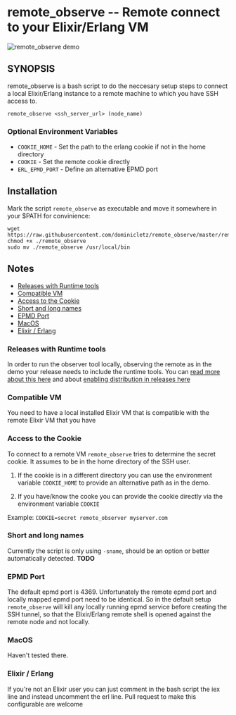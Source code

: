 # remote_observe -- Remote connect to your Elixir/Erlang VM 

![remote_observe demo](https://raw.githubusercontent.com/dominicletz/remote_observe/master/demo.gif)

## SYNOPSIS

remote_observe is a bash script to do the neccesary
setup steps to connect a local Elixir/Erlang instance to
a remote machine to which you have SSH access to.

```remote_observe <ssh_server_url> (node_name)```

### Optional Environment Variables
  
* `COOKIE_HOME` - Set the path to the erlang cookie if not in the home directory
* `COOKIE` - Set the remote cookie  directly
* `ERL_EPMD_PORT` - Define an alternative EPMD port


## Installation
Mark the script `remote_observe` as executable and move it somewhere in your $PATH for convinience:

```
wget https://raw.githubusercontent.com/dominicletz/remote_observe/master/remote_observe
chmod +x ./remote_observe
sudo mv ./remote_observe /usr/local/bin
```

## Notes

- [Releases with Runtime tools](#releases-with-runtime-tools)
- [Compatible VM](#compatible-vm)
- [Access to the Cookie](#access-to-the-cookie)
- [Short and long names](#short-and-long-names)
- [EPMD Port](#epmd-port)
- [MacOS](#macos)
- [Elixir / Erlang](#elixir-/-erlang)

### Releases with Runtime tools
In order to run the observer tool locally, observing the remote as in the demo your release needs to include the runtime tools. You can [read more about this here](https://tkowal.wordpress.com/2016/04/23/observer-in-erlangelixir-release/) and about [enabling distribution in releases here](https://elixirforum.com/t/remote-observer-connection-issues/26315/3)

### Compatible VM
You need to have a local installed Elixir VM that is compatible with the remote Elixir VM that you have 

### Access to the Cookie
To connect to a remote VM `remote_observe` tries to determine the secret cookie. It assumes to be in the home directory of the SSH user.

1) If the cookie is in a different directory you can use the environment variable `COOKIE_HOME` to provide an alternative path as in the demo.

1) If you have/know the cooke you can provide the cookie directly via the environment variable `COOKIE`

Example: `COOKIE=secret remote_observer myserver.com`

### Short and long names
Currently the script is only using `-sname`, should be an option or better automatically detected. __TODO__ 

### EPMD Port
The default epmd port is 4369. Unfortunately the remote epmd port and locally mapped epmd port need to be identical. So in the default setup `remote_observe` will kill any locally running epmd service before creating the SSH tunnel, so that the Elixir/Erlang remote shell is opened against the remote node and not locally.

### MacOS
Haven't tested there. 

### Elixir / Erlang
If you're not an Elixir user you can just comment in the bash script the iex line and instead uncomment the erl line. Pull request to make this configurable are welcome 

